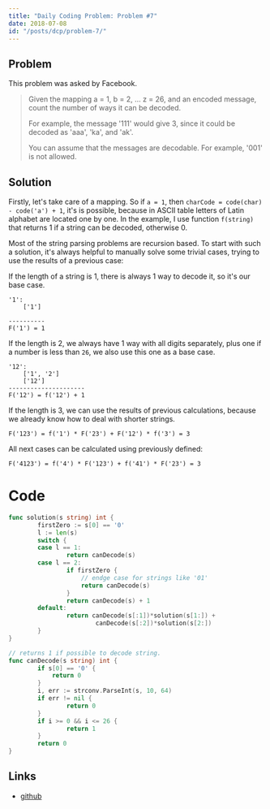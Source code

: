```yaml
---
title: "Daily Coding Problem: Problem #7"
date: 2018-07-08
id: "/posts/dcp/problem-7/"
---
```


## Problem

This problem was asked by Facebook.

> Given the mapping a = 1, b = 2, ... z = 26, and an encoded message, count the number of ways it can be decoded.
>
> For example, the message '111' would give 3, since it could be decoded as 'aaa', 'ka', and 'ak'.
>
> You can assume that the messages are decodable. For example, '001' is not allowed.

## Solution

Firstly, let's take care of a mapping. So if `a = 1`, then `charCode = code(char) - code('a') + 1`,
it's is possible, because in ASCII table letters of Latin alphabet are located one by one.
In the example, I use function `f(string)` that returns 1 if a string can be decoded, otherwise 0.

Most of the string parsing problems are recursion based. To start with such a solution,
it's always helpful to manually solve some trivial cases, trying to use
the results of a previous case:

If the length of a string is 1, there is always 1 way to decode it, so it's our base case.

```
'1':
    ['1']

----------
F('1') = 1
```

If the length is 2, we always have 1 way with all digits separately, plus one if a number is less than `26`,
we also use this one as a base case.

```
'12':
    ['1', '2']
    ['12']
---------------------
F('12') = f('12') + 1
```

If the length is 3, we can use the results of previous calculations, because we already know how to
deal with shorter strings.

```
F('123') = f('1') * F('23') + F('12') * f('3') = 3
```

All next cases can be calculated using previously defined:

```
F('4123') = f('4') * F('123') + f('41') * F('23') = 3
```

# Code

```go
func solution(s string) int {
        firstZero := s[0] == '0'
        l := len(s)
        switch {
        case l == 1:
                return canDecode(s)
        case l == 2:
                if firstZero {
                    // endge case for strings like '01'
                    return canDecode(s)
                }
                return canDecode(s) + 1
        default:
                return canDecode(s[:1])*solution(s[1:]) +
                        canDecode(s[:2])*solution(s[2:])
        }
}

// returns 1 if possible to decode string.
func canDecode(s string) int {
        if s[0] == '0' {
            return 0
        }
        i, err := strconv.ParseInt(s, 10, 64)
        if err != nil {
                return 0
        }
        if i >= 0 && i <= 26 {
                return 1
        }
        return 0
}
```

## Links

- [github](https://github.com/ngalayko/dcp/tree/master/problems/2018-07-08)
